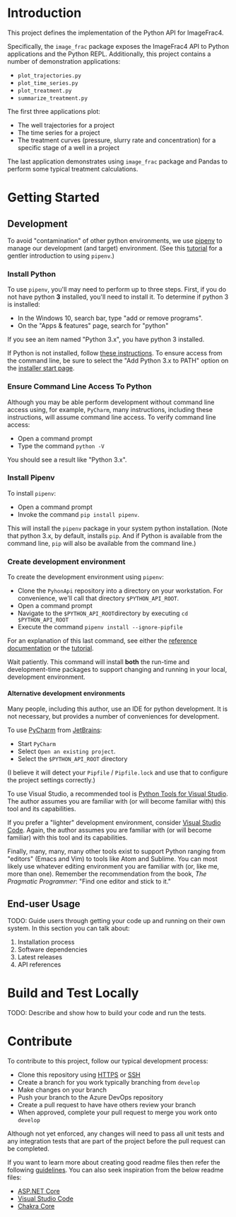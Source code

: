 # Introduction 

This project defines the implementation of the Python API for ImageFrac4.

Specifically, the `image_frac` package exposes the ImageFrac4 API to Python applications and the Python REPL.
Additionally, this project contains a number of demonstration applications:

- `plot_trajectories.py`
- `plot_time_series.py`
- `plot_treatment.py`
- `summarize_treatment.py`

The first three applications plot:

- The well trajectories for a project
- The time series for a project
- The treatment curves (pressure, slurry rate and concentration) for a specific stage of a well in a project

The last application demonstrates using `image_frac` package and Pandas to perform some typical treatment calculations.

# Getting Started

## Development

To avoid "contamination" of other python environments, we use [pipenv](https://pipenv.pypa.io/en/stable/) to manage our
development (and target) environment. (See this [tutorial](https://realpython.com/pipenv-guide/) for a gentler
introduction to using `pipenv`.)

### Install Python

To use `pipenv`, you'll may need to perform up to three steps. First, if you do not have python **3** installed, you'll need to
install it. To determine if python 3 is installed:

- In the Windows 10, search bar, type "add or remove programs".
- On the "Apps & features" page, search for "python"

If you see an item named "Python 3.x", you have python 3 installed.

If Python is not installed, follow [these instructions](https://docs.python.org/3/using/windows.html). To ensure access
from the command line, be sure to select the "Add Python 3.x to PATH" option on the [installer start
page](https://docs.python.org/3/_images/win_installer.png). 

### Ensure Command Line Access To Python

Although you may be able perform development without command line access using, for example, `PyCharm`, many
instructions, including these instructions, will assume command line access. To verify command line access:

- Open a command prompt
- Type the command `python -V`

You should see a result like "Python 3.x".

### Install Pipenv

To install `pipenv`:

- Open a command prompt
- Invoke the command `pip install pipenv`.

This will install the `pipenv` package in your system python installation. (Note that python 3.x, by default, installs
`pip`. And if Python is available from the command line, `pip` will also be available from the command line.)

### Create development environment

To create the development environment using `pipenv`:

- Clone the `PyhonApi` repository into a directory on your workstation. For convenience, we'll call that directory
  `$PYTHON_API_ROOT`.
- Open a command prompt
- Navigate to the `$PYTHON_API_ROOT`directory by executing `cd $PYTHON_API_ROOT`
- Execute the command `pipenv install --ignore-pipfile`

For an explanation of this last command, see either the [reference documentation](https://pipenv.pypa.io/en/stable/) or
the [tutorial](https://realpython.com/pipenv-guide/).

Wait patiently. This command will install **both** the run-time and development-time packages to support changing and
running in your local, development environment.

#### Alternative development environments

Many people, including this author, use an IDE for python development. It is not necessary, but provides a number of
conveniences for development.

To use [PyCharm](https://www.jetbrains.com/pycharm/) from [JetBrains](https://www.jetbrains.com/):

- Start `PyCharm`
- Select `Open an existing project`.
- Select the `$PYTHON_API_ROOT` directory

(I believe it will detect your `Pipfile` / `Pipfile.lock` and use that to configure the project settings correctly.)

To use Visual Studio, a recommended tool is [Python Tools for Visual
Studio](https://visualstudio.microsoft.com/vs/features/python/). The author assumes you are familiar with (or will
become familiar with) this tool and its capabilities.

If you prefer a "lighter" development environment, consider [Visual Studio
Code](https://code.visualstudio.com/docs/languages/python). Again, the author assumes you are familiar with (or will
become familiar) with this tool and its capabilities.

Finally, many, many, many other tools exist to support Python ranging from "editors" (Emacs and Vim) to tools like Atom
and Sublime. You can most likely use whatever editing environment you are familiar with (or, like me, more than one).
Remember the recommendation from the book, _The Pragmatic Programmer_: "Find one editor and stick to it."

## End-user Usage

TODO: Guide users through getting your code up and running on their own system. In this section you can talk about:
1.	Installation process
2.	Software dependencies
3.	Latest releases
4.	API references

# Build and Test Locally

TODO: Describe and show how to build your code and run the tests. 

# Contribute

To contribute to this project, follow our typical development process:

- Clone this repository using [HTTPS](https://reveal-energy.visualstudio.com/ImageFrac/_git/PythonApi) or
  [SSH](reveal-energy@vs-ssh.visualstudio.com:v3/reveal-energy/ImageFrac/PythonApi)
- Create a branch for you work typically branching from `develop`
- Make changes on your branch
- Push your branch to the Azure DevOps repository
- Create a pull request to have have others review your branch
- When approved, complete your pull request to merge you work onto `develop`

Although not yet enforced, any changes will need to pass all unit tests and any integration tests that are part of the
project before the pull request can be completed.

If you want to learn more about creating good readme files then refer the following
[guidelines](https://docs.microsoft.com/en-us/azure/devops/repos/git/create-a-readme?view=azure-devops). You can also
seek inspiration from the below readme files:
- [ASP.NET Core](https://github.com/aspnet/Home)
- [Visual Studio Code](https://github.com/Microsoft/vscode)
- [Chakra Core](https://github.com/Microsoft/ChakraCore)
